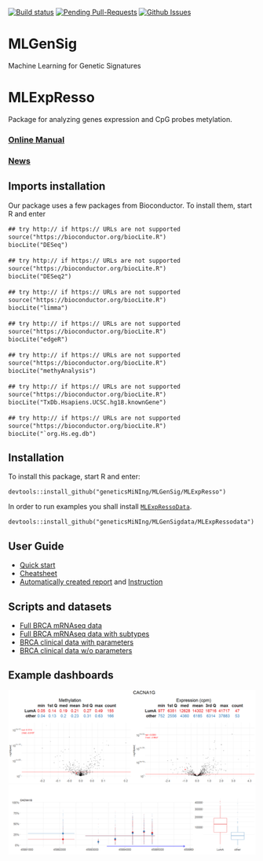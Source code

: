 [![Build status](https://travis-ci.org/geneticsMiNIng/MLGenSig.svg?branch=master)](https://travis-ci.org/geneticsMiNIng/MLGenSig)
[![Pending Pull-Requests](http://githubbadges.herokuapp.com/geneticsMiNIng/MLGenSig/pulls.svg)](https://github.com/geneticsMiNIng/MLGenSig/pulls)
[![Github Issues](http://githubbadges.herokuapp.com/geneticsMiNIng/MLGenSig/issues.svg)](https://github.com/geneticsMiNIng/MLGenSig/issues)

# MLGenSig
Machine Learning for Genetic Signatures

# MLExpResso
Package for analyzing genes expression and CpG probes metylation.

### [Online Manual](https://agosiewska.github.io/MLGenSig/)

### [News](https://github.com/geneticsMiNIng/MLGenSig/blob/master/NEWS.md)

## Imports installation
Our package uses a few packages from Bioconductor. To install them, start R and enter

```
## try http:// if https:// URLs are not supported
source("https://bioconductor.org/biocLite.R")
biocLite("DESeq")

## try http:// if https:// URLs are not supported
source("https://bioconductor.org/biocLite.R")
biocLite("DESeq2")

## try http:// if https:// URLs are not supported
source("https://bioconductor.org/biocLite.R")
biocLite("limma")

## try http:// if https:// URLs are not supported
source("https://bioconductor.org/biocLite.R")
biocLite("edgeR")

## try http:// if https:// URLs are not supported
source("https://bioconductor.org/biocLite.R")
biocLite("methyAnalysis")

## try http:// if https:// URLs are not supported
source("https://bioconductor.org/biocLite.R")
biocLite("TxDb.Hsapiens.UCSC.hg18.knownGene")

## try http:// if https:// URLs are not supported
source("https://bioconductor.org/biocLite.R")
biocLite("`org.Hs.eg.db")
```


## Installation 
To install this package, start R and enter:
```
devtools::install_github("geneticsMiNIng/MLGenSig/MLExpResso")
```

In order to run examples you shall install [`MLExpRessoData`](https://github.com/geneticsMiNIng/MLGenSigdata).

```
devtools::install_github("geneticsMiNIng/MLGenSigdata/MLExpRessodata")
```


## User Guide

* [Quick start](https://github.com/geneticsMiNIng/MLGenSig/blob/master/QuickStart/QuickStart.pdf)
* [Cheatsheet](https://github.com/geneticsMiNIng/MLGenSig/blob/master/Cheatsheet/MLExpResso-cheatsheet.pdf)
* [Automatically created report](https://github.com/geneticsMiNIng/MLGenSig/blob/master/Reports/plots.pdf) and [Instruction](https://github.com/geneticsMiNIng/MLGenSig/blob/master/Reports/generating_reports.pdf)

## Scripts and datasets

* [Full BRCA mRNAseq data](https://github.com/geneticsMiNIng/MLGenSig/blob/master/Scripts/BRCA_mRNAseq/downloadBRCA.R)
* [Full BRCA mRNAseq data with subtypes](https://github.com/geneticsMiNIng/MLGenSig/tree/master/Scripts/BRCA_mRNAseq_with_SUBTYPES)
* [BRCA clinical data with parameters](https://raw.githubusercontent.com/geneticsMiNIng/MLGenSig/master/SubTypes/BRCA_clinical_parameters.csv)
* [BRCA clinical data w/o parameters](https://raw.githubusercontent.com/geneticsMiNIng/MLGenSig/master/SubTypes/BRCA_clinical_2.csv)


## Example dashboards
![plot_volcanoes](https://raw.githubusercontent.com/geneticsMiNIng/MLGenSig/master/Images/plot_volcanoes_CACNA1G.png)
![plot_gene](https://raw.githubusercontent.com/geneticsMiNIng/MLGenSig/master/Images/plot_gene_CACNA1G.png)
